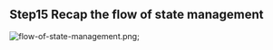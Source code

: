 ## Step15 Recap the flow of state management
![flow-of-state-management.png](https://storage.googleapis.com/coderhackers-assets/flutter_firebase_firestore_crud2a/flow-of-state-management.png);

